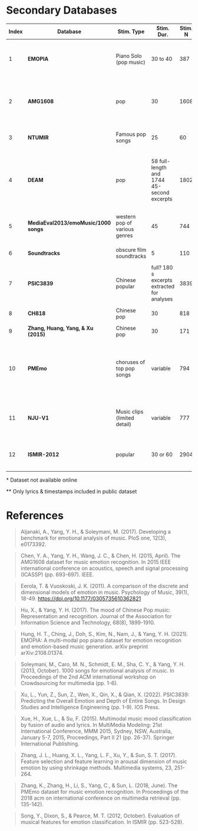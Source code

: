 # Secondary Databases
|Index|Database|Stim. Type|Stim. Dur.|Stim. N|Feature N.|Ppt. N|Ppt. Expertise|Ppt. Origin|Ppt. Sampling|Ppt. Task|Feature Source|Feature Categories|Citation
|-|-|-|-|-|-|-|-|-|-|-|-|-|-|
1|**EMOPIA**|Piano Solo (pop music)|30 to 40|387|24 (average of 20 MFCC + note length, velocity, beat note density, key)|4 total, 1 per song (annotators, not ppts)|not specified|not specified|presumably researchers|classify|MIDI Toolbox|Rhythm, Harmony, Timbre|[Hung et al. (2021)](https://annahung31.github.io/EMOPIA/)
2|**AMG1608**|pop|30|1608 |72|643 MTurk, 22 Taiwan subjects|no restrictions|MTurk|crowdsource|rate|MIRToolbox, YAAFE|Timbre, tonal, spectral, temporal![alt text](image.png)|[Chen et al. (2015)](http://amg1608.blogspot.com/2015/02/the-amg1608-dataset-for-music-emotion.html)
3|**NTUMIR**|Famous pop songs|25|60|46|99 (40 annotations per clip)|no restrictions|campus|convenience|rate|MIRToolbox, Sound Description Toolbox, MA Toolbox|Melody/harmony, spectral, temporal, rhythmic, lyrics|Yang et al. (2011)* 
4|**DEAM**|pop|58 full-length and 1744 45-second excerpts|1802|261|Total n not specified. Minimum annotations per piece: 2013-14: 10; 2015: 5 MTurk workers|no restrictions|2013-14: MTurk; 2015: MTurk and Lab workers|crowdsourcing, convenience|rate|OpenSMILE|Pitch, Timbre, Voice, Dynamic. Many MFCC features|[Aljanaki et al. (2017)](https://cvml.unige.ch/databases/DEAM/)
5|**MediaEval2013/emoMusic/1000 songs**|western pop of various genres|45|744|6670|min. 10 per clip [(100 qualified workers in final HIT)](https://ibug.doc.ic.ac.uk/media/uploads/documents/cmm13-soleymani.pdf)|Nonexperts (Mturk) + experts|MTurk|Crowdsourcing, presumed convenience for experts|rate|OpenSMILE|Pitch, Timbre, Voice, Dynamic. Many MFCC features|[Soleymani et al. (2013)](https://cvml.unige.ch/databases/emoMusic/)
6|**Soundtracks**|obscure film soundtracks|5|110|none?|116 university students|nonmusicians|campus|convenience|rate, classify|NA|NA|[Eerola & Vuoskoski (2011)](https://osf.io/p6vkg/wiki/home/)
7|**PSIC3839**|Chinese popular|full? 180 s excerpts extracted for analyses|3839|ns. About 10 feature categories. Unclear dimensionaltiy|87|no restrictions|campus|convenience|rate|Librosa|Pitch, Timbre, Harmony, Rhythm|[Liang et al. (2022)](https://github.com/xl2218066/PSIC3839)
8|**CH818**|Chinese pop|30|818|15|3|experts|China|convenience|rate|MIRToolbox, PsySound, ChromaToolbox,Tempogram Toolbox|Dynamic, Pitch, Rhythm, Timbre, Harmony|Hu & Yang (2017)
9|**Zhang, Huang, Yang, & Xu (2015)**|Chinese pop|30|171|84 (dimensionality)|10|Nonexperts|not specified|not specified|classify|MAToolbox, MIRToolbox, Coversongs|Dynamics, Timbre, Rhythm|Zhang et al. 2015
10|**PMEmo**|choruses of top pop songs|variable|794|65 (260 dims)|457|366 Chinese university students (44 music majors); 47 English speakers|campus|convenience|rate|ComParE 2013 baseline feature set|Dynamic, Timbre, Pitch (tabulated as energy-related, spectral, voicing related)![alt text](image-1.png)|[Zhang et al. (2018)](https://github.com/HuiZhangDB/PMEmo?tab=readme-ov-file)
11|**NJU-V1**|Music clips (limited detail)|variable|777|Lyric (BoW; 50 dims before filtering), MFCC, spectral contrast, chromagram|NA (lastfm tags)|NA|LastFM|crowdsource (webscraping)|NA|NA|Lyric, Timbre, Harmony|[Xue et al. (2015)](https://cs.nju.edu.cn/sufeng/data/musicmood.htm)
12|**ISMIR-2012**|popular|30 or 60|2904|54 (means + sds)|NA (lastfm tags)|NA|LastFM|crowdsource (webscraping)|NA|MIRToolbox|Dynamics, Rhythm, Timbre (they call this Spectral), Harmony|[Song et al. 2012](http://yadingsong.blogspot.com/2015/03/popular-music-emotion-dataset-ismir2012.html)**|

\* Dataset not available online

\** Only lyrics & timestamps included in public dataset 

# References

> Aljanaki, A., Yang, Y. H., & Soleymani, M. (2017). Developing a benchmark for emotional analysis of music. PloS one, 12(3), e0173392.

> Chen, Y. A., Yang, Y. H., Wang, J. C., & Chen, H. (2015, April). The AMG1608 dataset for music emotion recognition. In 2015 IEEE international conference on acoustics, speech and signal processing (ICASSP) (pp. 693-697). IEEE.

> Eerola, T. & Vuoskoski, J. K. (2011). A comparison of the discrete and dimensional models of emotion in music. Psychology of Music, 39(1), 18-49. https://doi.org/10.1177/0305735610362821

>Hu, X., & Yang, Y. H. (2017). The mood of Chinese Pop music: Representation and recognition. Journal of the Association for Information Science and Technology, 68(8), 1899-1910.

> Hung, H. T., Ching, J., Doh, S., Kim, N., Nam, J., & Yang, Y. H. (2021). EMOPIA: A multi-modal pop piano dataset for emotion recognition and emotion-based music generation. arXiv preprint arXiv:2108.01374.

> Soleymani, M., Caro, M. N., Schmidt, E. M., Sha, C. Y., & Yang, Y. H. (2013, October). 1000 songs for emotional analysis of music. In Proceedings of the 2nd ACM international workshop on Crowdsourcing for multimedia (pp. 1-6).

>Xu, L., Yun, Z., Sun, Z., Wen, X., Qin, X., & Qian, X. (2022). PSIC3839: Predicting the Overall Emotion and Depth of Entire Songs. In Design Studies and Intelligence Engineering (pp. 1-9). IOS Press.

>Xue, H., Xue, L., & Su, F. (2015). Multimodal music mood classification by fusion of audio and lyrics. In MultiMedia Modeling: 21st International Conference, MMM 2015, Sydney, NSW, Australia, January 5-7, 2015, Proceedings, Part II 21 (pp. 26-37). Springer International Publishing.

>Zhang, J. L., Huang, X. L., Yang, L. F., Xu, Y., & Sun, S. T. (2017). Feature selection and feature learning in arousal dimension of music emotion by using shrinkage methods. Multimedia systems, 23, 251-264.

>Zhang, K., Zhang, H., Li, S., Yang, C., & Sun, L. (2018, June). The PMEmo dataset for music emotion recognition. In Proceedings of the 2018 acm on international conference on multimedia retrieval (pp. 135-142).

>Song, Y., Dixon, S., & Pearce, M. T. (2012, October). Evaluation of musical features for emotion classification. In ISMIR (pp. 523-528).

[comment]: # (|MSD|pop|full [or 30s]|s|1000000|54? [table 2]|none|NA|NA|NA|NA|EchoNest|**13**)